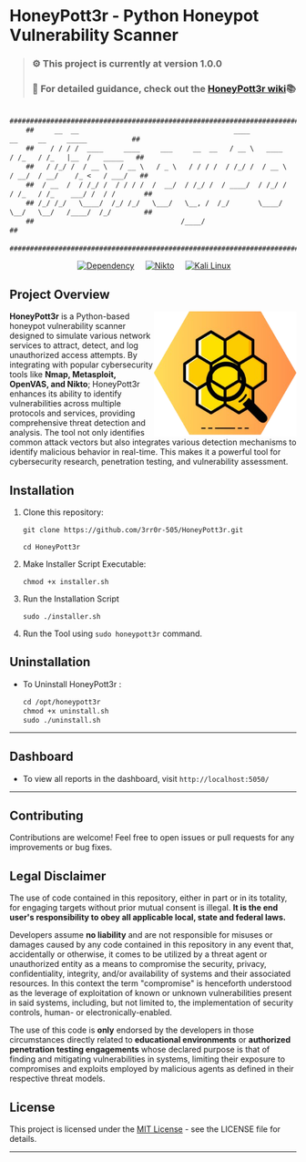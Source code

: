 # HoneyPott3r - Python Honeypot Vulnerability Scanner

>### ⚙️ **This project is currently at version 1.0.0**
>### 📖 **For detailed guidance, check out the [HoneyPott3r wiki](https://github.com/3rr0r-505/HoneyPott3r/wiki)📚**

```
    #####################################################################################################
    ##     __  __                                      ____              __     __     _____           ##
    ##    / / / /  ____     ____     ___     __  __   / __ \   ____     / /_   / /_   |__  /   _____   ##
    ##   / /_/ /  / __ \   / __ \   / _ \   / / / /  / /_/ /  / __ \   / __/  / __/    /_ <   / ___/   ##
    ##  / __  /  / /_/ /  / / / /  /  __/  / /_/ /  / ____/  / /_/ /  / /_   / /_    ___/ /  / /       ## 
    ## /_/ /_/   \____/  /_/ /_/   \___/   \__, /  /_/       \____/   \__/   \__/   /____/  /_/        ##
    ##                                    /____/                                                       ## 
    #####################################################################################################
```

<p align="center"> 
<a href="https://www.python.org/"><img alt="" src="https://img.shields.io/badge/python-3.11%2B-blue?logo=python&logoColor=88d4d7"/></a>
<a href="https://pypi.org/project/requests/"><img alt="Dependency" src="https://img.shields.io/badge/pypi-dependency-orange?logo=pypi&logoColor=white"/></a>
<a href="https://www.gnu.org/software/bash/"><img alt="" src="https://img.shields.io/badge/bash-5.0+-lightgrey?logo=gnu-bash&logoColor=white"/></a>
<a href="https://www.json.org/"><img alt="" src="https://img.shields.io/badge/json-structured-lightblue?logo=json&logoColor=white"/></a>
<a href="https://nmap.org/"><img alt="" src="https://img.shields.io/badge/nmap-Network%20Scnner-blue?logo=nmap&logoColor=white"/></a>
<a href="https://www.openvas.org/"><img alt="" src="https://img.shields.io/badge/openvas-Vulnerability%20Scanner-green?logo=openvas&logoColor=white"/></a>
<a href="https://cirt.net/Nikto2"><img alt="Nikto" src="https://img.shields.io/badge/Nikto-Web%20Server%20Scanner-89c3e4?logo=nikto&logoColor=white"/></a>
<a href="https://www.metasploit.com/"><img alt="" src="https://img.shields.io/badge/metasploit-framework-red?logo=metasploit&logoColor=white"/></a>
<a href="https://developer.mozilla.org/en-US/docs/Web"><img alt="" src="https://img.shields.io/badge/web%20technology-HTML%2FCSS%2FJS-blue?logo=html5&logoColor=white"/></a>
<a href="https://vercel.com/"><img alt="" src="https://img.shields.io/badge/vercel-deployment-black?logo=vercel&logoColor=white"/></a>
<a href="https://www.mongodb.com/"><img alt="" src="https://img.shields.io/badge/mongoDB-Atlas-green?logo=mongodb&logoColor=white"/></a>
<a href="https://www.kali.org/"><img alt="Kali Linux" src="https://img.shields.io/badge/Kali%20Linux-2024.4-blue?logo=kali-linux&logoColor=white"/></a>
</p>

## Project Overview
<img align="right" alt="HoneyPott3r Logo" src="https://raw.githubusercontent.com/3rr0r-505/HoneyPott3r/main/img/HoneyPott3r-noBG-hex1.png" width="250">
<p align="left">
<b>HoneyPott3r</b> is a Python-based honeypot vulnerability scanner designed to simulate various network services to attract, detect, and log unauthorized access attempts. By integrating with popular cybersecurity tools like <b>Nmap, Metasploit, OpenVAS, and Nikto</b>; HoneyPott3r enhances its ability to identify vulnerabilities across multiple protocols and services, providing comprehensive threat detection and analysis. The tool not only identifies common attack vectors but also integrates various detection mechanisms to identify malicious behavior in real-time. This makes it a powerful tool for cybersecurity research, penetration testing, and vulnerability assessment.
</p>

## Installation

1. Clone this repository:
     ```
     git clone https://github.com/3rr0r-505/HoneyPott3r.git
     ```
     ```
     cd HoneyPott3r
     ```
2. Make Installer Script Executable:
     ```
     chmod +x installer.sh
     ```
3. Run the Installation Script
     ```
     sudo ./installer.sh
     ```
4. Run the Tool using `sudo honeypott3r` command.

## Uninstallation
- To Uninstall HoneyPott3r :
     ```
     cd /opt/honeypott3r
     chmod +x uninstall.sh
     sudo ./uninstall.sh
     ```
---
## Dashboard
- To view all reports in the dashboard, visit `http://localhost:5050/`
---
<!--
## Usage
- Start all honeypot services:
```
python scripts/start_services.py
```
- Monitor traffic and detect attacks:
```
python scripts/monitor_traffic.py
```
- Stop all honeypot services:
```
python scripts/stop_services.py
```
---
## Approach for Development

- [ ] **Identify Flaws in Current Honeypots**  
  Conduct research on existing open-source honeypots to pinpoint their limitations and vulnerabilities.

- [ ] **Discover Attack Vectors**  
  Explore how malicious actors exploit these flaws to compromise systems.

- [ ] **Select an Open-Source Honeypot**  
  Choose a suitable open-source honeypot project as the base for further development.

- [ ] **Mitigate Flaws**  
  Implement features and improvements to address the identified weaknesses, enhancing security and functionality.

- [ ] **Documentation and Research Publication**  
  Document all findings, development steps, and results. Compile this work into a research paper and publish it to contribute to the cybersecurity community.

---
-->
## Contributing
Contributions are welcome! Feel free to open issues or pull requests for any improvements or bug fixes.

## Legal Disclaimer
The use of code contained in this repository, either in part or in its totality,
for engaging targets without prior mutual consent is illegal. **It is
the end user's responsibility to obey all applicable local, state and
federal laws.**

Developers assume **no liability** and are not
responsible for misuses or damages caused by any code contained
in this repository in any event that, accidentally or otherwise, it comes to
be utilized by a threat agent or unauthorized entity as a means to compromise
the security, privacy, confidentiality, integrity, and/or availability of
systems and their associated resources. In this context the term "compromise" is
henceforth understood as the leverage of exploitation of known or unknown vulnerabilities
present in said systems, including, but not limited to, the implementation of
security controls, human- or electronically-enabled.

The use of this code is **only** endorsed by the developers in those
circumstances directly related to **educational environments** or
**authorized penetration testing engagements** whose declared purpose is that
of finding and mitigating vulnerabilities in systems, limiting their exposure
to compromises and exploits employed by malicious agents as defined in their
respective threat models.

## License
This project is licensed under the [MIT License](https://github.com/3rr0r-505/HoneyPot3r/blob/main/LICENSE) - see the LICENSE file for details.

---


